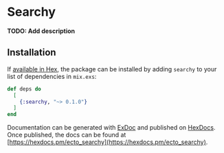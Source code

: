 # Searchy

**TODO: Add description**

## Installation

If [available in Hex](https://hex.pm/docs/publish), the package can be installed
by adding `searchy` to your list of dependencies in `mix.exs`:

```elixir
def deps do
  [
    {:searchy, "~> 0.1.0"}
  ]
end
```

Documentation can be generated with [ExDoc](https://github.com/elixir-lang/ex_doc)
and published on [HexDocs](https://hexdocs.pm). Once published, the docs can
be found at [https://hexdocs.pm/ecto_searchy](https://hexdocs.pm/ecto_searchy).


